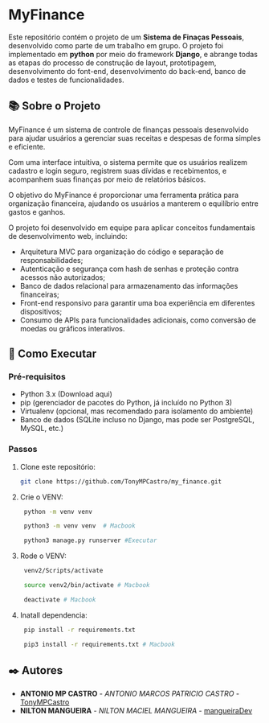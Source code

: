 # MyFinance

Este repositório contém o projeto de um **Sistema de Finaças Pessoais**, desenvolvido como parte de um trabalho em grupo. O projeto foi implementado em **python** por meio do framework **Django**, e abrange todas as etapas do processo de construção de layout, prototipagem, desenvolvimento do font-end, desenvolvimento do back-end, banco de dados e testes de funcionalidades.

## 📚 Sobre o Projeto

MyFinance é um sistema de controle de finanças pessoais desenvolvido para ajudar usuários a gerenciar suas receitas e despesas de forma simples e eficiente.

Com uma interface intuitiva, o sistema permite que os usuários realizem cadastro e login seguro, registrem suas dívidas e recebimentos, e acompanhem suas finanças por meio de relatórios básicos.

O objetivo do MyFinance é proporcionar uma ferramenta prática para organização financeira, ajudando os usuários a manterem o equilíbrio entre gastos e ganhos.

O projeto foi desenvolvido em equipe para aplicar conceitos fundamentais de desenvolvimento web, incluindo:
- Arquitetura MVC para organização do código e separação de responsabilidades;
- Autenticação e segurança com hash de senhas e proteção contra acessos não autorizados;
- Banco de dados relacional para armazenamento das informações financeiras;
- Front-end responsivo para garantir uma boa experiência em diferentes dispositivos;
- Consumo de APIs para funcionalidades adicionais, como conversão de moedas ou gráficos interativos.

## 🚀 Como Executar

### Pré-requisitos
- Python 3.x (Download aqui)
- pip (gerenciador de pacotes do Python, já incluído no Python 3)
- Virtualenv (opcional, mas recomendado para isolamento do ambiente)
- Banco de dados (SQLite incluso no Django, mas pode ser PostgreSQL, MySQL, etc.)

### Passos
1. Clone este repositório:
   ```bash
   git clone https://github.com/TonyMPCastro/my_finance.git

2. Crie o VENV:
   ```bash
    python -m venv venv

    python3 -m venv venv  # Macbook

    python3 manage.py runserver #Executar

3. Rode o VENV:
   ```bash
    venv2/Scripts/activate

    source venv2/bin/activate # Macbook

    deactivate # Macbook

4. Inatall dependencia:
   ```bash
    pip install -r requirements.txt

    pip3 install -r requirements.txt # Macbook

## ✒️ Autores

* **ANTONIO MP CASTRO** - *ANTONIO MARCOS PATRICIO CASTRO* - [TonyMPCastro](https://github.com/TonyMPCastro)
* **NILTON MANGUEIRA** - *NILTON MACIEL MANGUEIRA* - [mangueiraDev](https://github.com/mangueiraDev)
